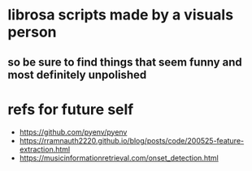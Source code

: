 # librosa scripts made by a visuals person
## so be sure to find things that seem funny and most definitely unpolished


# refs for future self 
- https://github.com/pyenv/pyenv
- https://rramnauth2220.github.io/blog/posts/code/200525-feature-extraction.html
- https://musicinformationretrieval.com/onset_detection.html 